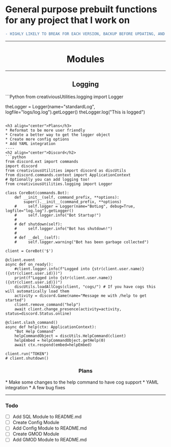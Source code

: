 # General purpose prebuilt functions for any project that I work on
```diff
- HIGHLY LIKELY TO BREAK FOR EACH VERSION, BACKUP BEFORE UPDATING, AND REQUIRE SPECIFIC VERSION IF YOU ARE TO USE THIS
```

-----

<h1 align="center">Modules</h1>

----
<h2 align="center">Logging</h2>
```Python
from creativiousUtilities.logging import Logger

theLogger = Logger(name="standardLog", logfile="logs/log.log").getLogger()
theLogger.log("This is logged")
```

<h3 align="center">Plans</h3>
* Reformat to be more user friendly
* Create a better way to get the logger object
* Create more config options
* Add YAML integration
----
<h2 align="center">Discord</h2>
```python
from discord.ext import commands
import discord
from creativiousUtilities import discord as discUtils
from discord.commands.context import ApplicationContext
# Optionally you can add logging too!
from creativiousUtilities.logging import Logger

class CoreBot(commands.Bot):
    def __init__(self, command_prefix, **options):
        super().__init__(command_prefix, **options)
    #     self.logger = Logger(name="BotLog", debug=True, logfile="log.log").getLogger()
    #     self.logger.info("Bot Startup!")
    # 
    # def shutdown(self):
    #     self.logger.info("Bot has shutdown!")
    # 
    # def __del__(self):
    #     self.logger.warning("Bot has been garbage collected")

client = CoreBot('$')

@client.event
async def on_ready():
    #client.logger.info(f"Logged into {str(client.user.name)} ({str(client.user.id)})")
    print(f"Logged into {str(client.user.name)} ({str(client.user.id)})")
    discUtils.loadAllCogs(client, "cogs/") # If you have cogs this will automatically load them
    activity = discord.Game(name="Message me with /help to get started")
    client.remove_command("help")
    await client.change_presence(activity=activity, status=discord.Status.online)

@client.slash_command()
async def help(ctx: ApplicationContext):
    "Bot Help Command"
    helpCommandObject = discUtils.HelpCommand(client)
    helpEmbed = helpCommandObject.getHelp(0)
    await ctx.respond(embed=helpEmbed)

client.run("TOKEN")
# client.shutdown()
```
<h3 align="center">Plans</h3>
* Make some changes to the help command to have cog support
* YAML integration
* A few bug fixes

-----

### Todo

- [ ] Add SQL Module to README.md
- [ ] Create Config Module
- [ ] Add Config Module to README.md
- [ ] Create GMOD Module
- [ ] Add GMOD Module to README.md

